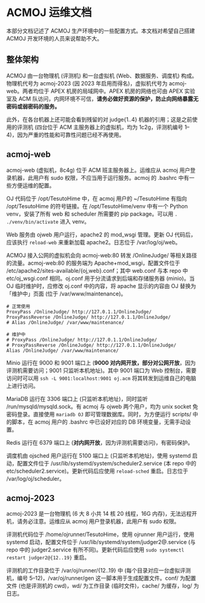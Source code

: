 ACMOJ 运维文档
==============

本部分文档记述了 ACMOJ 生产环境中的一些配置方式。本文档对希望自己搭建 ACMOJ 开发环境的人员来说帮助不大。

## 整体架构

ACMOJ 由一台物理机 (评测机) 和一台虚拟机 (Web、数据服务、调度机) 构成。物理机代号为 acmoj-2023 (因 2023 年启用而得名)，虚拟机代号为 acmoj-web。两者均位于 APEX 机房的局域网中。APEX 机房的网络也可由 APEX 实验室及 ACM 队访问，内网环境不可信，**请务必做好资源的保护，防止向网络暴露无密码或弱密码的服务。**

此外，在各台机器上还可能会看到残留的对 judge{1..4} 机器的引用；这是之前使用的评测机 (四台位于 ACM 主服务器上的虚拟机，均为 1c2g，评测机编号 1–4)，因为严重的性能和可靠性问题已经不再使用。

## acmoj-web

acmoj-web (虚拟机，8c4g) 位于 ACM 班主服务器上。运维应从 acmoj 用户登录机器，此用户有 sudo 权限，不应当用于运行服务。acmoj 的 .bashrc 中有一些方便运维的配置。

OJ 代码位于 /opt/TesutoHime 中，在 acmoj 用户的 ~/TesutoHime 有指向 /opt/TesutoHime 的符号链接。在 /opt/TesutoHime/venv 中有一个 Python venv，安装了所有 web 和 scheduler 所需要的 pip package。可以用 `. ./venv/bin/activate` 进入 venv。

Web 服务由 ojweb 用户运行，apache2 的 mod_wsgi 管理。更新 OJ 代码后，应该执行 `reload-web` 来重新加载 apache2。日志位于 /var/log/oj/web。

ACMOJ 接入公网的虚拟机会向 acmoj-web:80 转发 /OnlineJudge/ 等相关路径的流量。acmoj-web:80 的服务端为 Apache+mod_wsgi，配置文件位于 /etc/apache2/sites-available/{oj,web}.conf；其中 web.conf 与本 repo 中 etc/oj_wsgi.conf 相同。oj.conf 用于分流请求到后端和存储服务器 (minio)。当 OJ 临时维护时，应修改 oj.conf 中的内容，将 apache 显示的内容由 OJ 替换为「维护中」页面 (位于 /var/www/maintenance)。

```
# 正常使用
ProxyPass /OnlineJudge/ http://127.0.1.1/OnlineJudge/
ProxyPassReverse /OnlineJudge/ http://127.0.1.1/OnlineJudge/
# Alias /OnlineJudge/ /var/www/maintenance/

# 维护中
# ProxyPass /OnlineJudge/ http://127.0.1.1/OnlineJudge/
# ProxyPassReverse /OnlineJudge/ http://127.0.1.1/OnlineJudge/
Alias /OnlineJudge/ /var/www/maintenance/
```

Minio 运行在 9000 和 9001 端口上 (**9000 对内网开放，部分对公网开放**，因为评测机需要访问；9001 只监听本机地址)。其中 9001 端口为 Web 控制台，需要访问时可以用 `ssh -L 9001:localhost:9001 oj.acm` 将其转发到运维自己的电脑上进行访问。

MariaDB 运行在 3306 端口上 (只监听本机地址)，同时监听 /run/mysqld/mysqld.sock。有 acmoj 与 ojweb 两个用户，均为 unix socket 免密码登录。直接使用 `mariadb OJ` 即可管理数据库。同时，为方便运行 scripts/ 中的脚本，在 acmoj 用户的 .bashrc 中已设好对应的 DB 环境变量，无需手动设置。

Redis 运行在 6379 端口上 (**对内网开放**，因为评测机需要访问)，有密码保护。

调度机由 ojsched 用户运行在 5100 端口上 (只监听本机地址)，使用 systemd 启动，配置文件位于 /usr/lib/systemd/system/scheduler2.service (本 repo 中的 etc/scheduler2.service)。更新代码后应使用 `reload-sched` 重启。日志位于 /var/log/oj/scheduler。

## acmoj-2023

acmoj-2023 是一台物理机 (6 大 8 小共 14 核 20 线程，16G 内存)，无法远程开机，请务必注意。运维应从 acmoj 用户登录机器，此用户有 sudo 权限。

评测机代码位于 /home/ojrunner/TesutoHime，使用 ojrunner 用户运行，使用 systemd 启动，配置文件位于 /usr/lib/systemd/system/judger2@.service (与 repo 中的 judger2.service 有所不同)。更新代码后应使用 `sudo systemctl restart judger2@{12..19}` 重启。

评测机的工作目录位于 /var/oj/runner/{12..19} 中 (每个目录对应一台虚拟评测机，编号 5–12)，/var/oj/runner/gen 这一脚本用于生成配置文件。conf/ 为配置文件 (也是评测机的 cwd)，wd/ 为工作目录 (临时文件)，cache/ 为缓存，log/ 为日志。
